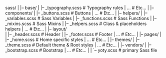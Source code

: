sass/ 
| 
|– base/ 
|   |– _typography.scss  # Typography rules 
|   ...                  # Etc… 
| 
|– components/ 
|   |– _buttons.scss     # Buttons 
|   ...                  # Etc… 
| 
|– helpers/ 
|   |– _variables.scss   # Sass Variables 
|   |– _functions.scss   # Sass Functions 
|   |– _mixins.scss      # Sass Mixins 
|   |– _helpers.scss     # Class & placeholders helpers 
|   ...                  # Etc… 
| 
|– layout/  
|   |– _header.scss      # Header 
|   |– _footer.scss      # Footer 
|   ...                  # Etc… 
| 
|– pages/ 
|   |– _home.scss        # Home specific styles 
|   ...                  # Etc… 
| 
|– themes/ 
|   |– _theme.scss       # Default theme & Root styles
|   ...                  # Etc… 
| 
|– vendors/ 
|   |– _bootstrap.scss   # Bootstrap 
|   ...                  # Etc… 
| 
| 
`– yoty.scss             # primary Sass file 